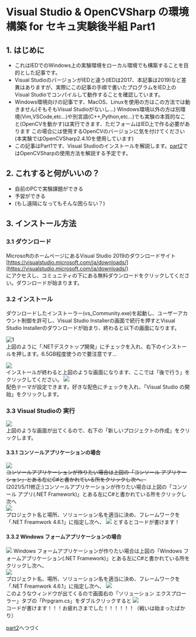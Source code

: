 # Visual Studio & OpenCVSharp の環境構築 for セキュ実験後半組 Part1
## 1. はじめに  
* これはIEDでのWindows上の実験環境をローカル環境でも構築することを目的とした記事です。
* Visual StudioのバージョンがIEDと違う(IEDは2017、本記事は2019)など差異はありますが、実際にこの記事の手順で書いたプログラムをIED上のVisual Studioでコンパイルして動作することを確認しています。  
* Windows環境向けの記事です、MacOS、Linuxを使用の方はこの方法では動きません(そもそもVisual Studioがないし...)  Windows環境以外の方は別環境(Vim,VSCode,etc...)や別言語(C++,Python,etc...)でも実験の本質的なこと(OpenCVを動かす)は実行できます、ただフォームはIED上で作る必要があります この場合には使用するOpenCVのバージョンに気を付けてください(本実験ではOpenCVSharp2.4.10を使用しています)
* この記事はPart1です、Visual Studioのインストールを解説します。[part2](./part2.md)ではOpenCVSharpの使用方法を解説する予定です。

## 2. これすると何がいいの？
* 自前のPCで実験課題ができる
* 予習ができる
* (もし遠隔になってもそんな困らない？)

## 3. インストール方法
### 3.1 ダウンロード
MicrosoftのホームページにあるVisual Studio 2019のダウンロードサイト  
[https://visualstudio.microsoft.com/ja/downloads/](https://visualstudio.microsoft.com/ja/downloads/)  
にアクセスし、コミュニティの下にある無料ダウンロードをクリックしてください。ダウンロードが始まります。  
### 3.2 インストール
ダウンロードしたインストーラー(vs_Community.exe)を起動し、ユーザーアカウント制御を許可し、Visual Studio Installerの画面で続行を押すとVisual Studio Installerのダウンロードが始まり、終わると以下の画面になります。

![1](./picture/2.PNG)  
上図のように「.NETデスクトップ開発」にチェックを入れ、右下のインストールを押します。6.5GB程度使うので要注意です...

![](./picture/3.PNG)  
インストールが終わると上図のような画面になります、ここでは「後で行う」をクリックしてください。
![](./picture/4.PNG)  
配色テーマが設定できます。好きな配色にチェックを入れ、「Visual Studio の開始」をクリックします。  
### 3.3 Visual Studioの 実行
![](./picture/5.PNG)  
上図のような画面が出てくるので、右下の「新しいプロジェクトの作成」をクリックします。
#### 3.3.1 コンソールアプリケーションの場合
![](./picture/9.PNG)  
~~コンソールアプリケーションが作りたい場合は上図の「コンソール アプリケーション」とある左にC#と書かれている所をクリックし次へ、~~  
(2021/5/11修正:)コンソールアプリケーションが作りたい場合は上図の「コンソール アプリ(.NET Framework)」とある左にC#と書かれている所をクリックし次へ  
![](./picture/10.PNG)  
プロジェクト名と場所、ソリューション名を適当に決め、フレームワークを「.NET Freamwork 4.6.1」に指定し次へ、
![](./picture/12.PNG)
とするとコードが書けます！

#### 3.3.2 Windows フォームアプリケーションの場合
![](./picture/6.PNG)
Windows フォームアプリケーションが作りたい場合は上図の「Windows フォームアプリケーション(.NET Framework)」とある左にC#と書かれている所をクリックし次へ、  
![](./picture/7.PNG)  
プロジェクト名、場所、ソリューション名を適当に決め、フレームワークを「.NET Freamwork 4.6.1」に指定し次へ、
![](./picture/13.PNG)  
このようなウィンドウが出てくるので画面右の「ソリューション エクスプローラー」タブの「Prpgram.cs」をダブルクリックすると
![](./picture/14.PNG)  
コードが書けます！！！お疲れさまでした！！！！！！（戦いは始まったばかり）

[part2](./part2.md)へつづく
